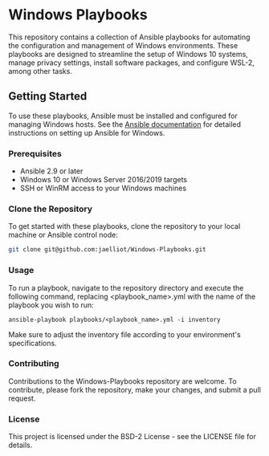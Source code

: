 # Windows Playbooks

This repository contains a collection of Ansible playbooks for automating the configuration and management of Windows environments. These playbooks are designed to streamline the setup of Windows 10 systems, manage privacy settings, install software packages, and configure WSL-2, among other tasks.

## Getting Started

To use these playbooks, Ansible must be installed and configured for managing Windows hosts. See the [Ansible documentation](https://docs.ansible.com/ansible/latest/user_guide/windows_setup.html) for detailed instructions on setting up Ansible for Windows.

### Prerequisites

- Ansible 2.9 or later
- Windows 10 or Windows Server 2016/2019 targets
- SSH or WinRM access to your Windows machines

### Clone the Repository

To get started with these playbooks, clone the repository to your local machine or Ansible control node:

```bash
git clone git@github.com:jaelliot/Windows-Playbooks.git
```

### Usage

To run a playbook, navigate to the repository directory and execute the following command, replacing <playbook_name>.yml with the name of the playbook you wish to run:

```
ansible-playbook playbooks/<playbook_name>.yml -i inventory
```

Make sure to adjust the inventory file according to your environment's specifications.

### Contributing

Contributions to the Windows-Playbooks repository are welcome. To contribute, please fork the repository, make your changes, and submit a pull request.

### License
This project is licensed under the BSD-2 License - see the LICENSE file for details.